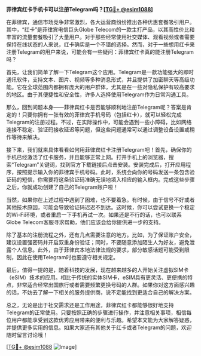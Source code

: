 **菲律宾红卡手机卡可以注册Telegram吗？[[TG💪+ @esim1088](https://t.me/s/esim1088)]**

在菲律宾，通信市场竞争非常激烈，各大运营商纷纷推出各种优惠套餐吸引用户。其中，“红卡”是菲律宾电信巨头Globe Telecom的一款主打产品，以其高性价比和丰富的流量套餐吸引了大量用户。对于那些经常使用社交媒体、观看视频或者需要保持在线状态的人来说，红卡确实是一个不错的选择。然而，对于一些想用红卡来注册Telegram的用户来说，可能会有一些疑问：菲律宾红卡真的能注册Telegram吗？

首先，让我们简单了解一下Telegram这个应用。Telegram是一款功能强大的即时通讯软件，支持文本、图片、视频等多种消息形式，并且提供了加密聊天等高级功能。它在全球范围内都拥有庞大的用户群体，尤其是在一些对隐私保护有较高要求的地区。由于其便捷性和安全性，许多人选择使用Telegram作为日常沟通工具。

那么，回到问题本身——菲律宾红卡是否能够顺利地注册Telegram呢？答案是肯定的！只要你拥有一张有效的菲律宾手机号码（包括红卡），就可以轻松完成Telegram的注册过程。不过，在实际操作中，可能会遇到一些小障碍，比如网络连接不稳定、验证码接收延迟等问题，但这些问题通常可以通过调整设备设置或稍作等待来解决。

接下来，我们就来具体看看如何用菲律宾红卡注册Telegram吧！首先，确保你的手机已经激活了红卡服务，并且能够正常上网。打开手机上的浏览器，搜索“Telegram”关键词，找到官方下载链接后点击安装。安装完成后，打开应用程序，按照提示输入你的菲律宾手机号码。此时，系统会向你的号码发送一条包含验证码的短信，你需要将这条验证码准确无误地填入相应的输入框内。完成这些步骤之后，你就成功创建了自己的Telegram账户啦！

当然，如果你在上述过程中遇到了困难，也不要着急。有时候，由于信号不好或者其他技术原因，可能会导致验证码迟迟不到达。这时候，你可以尝试更换一个稳定的Wi-Fi环境，或者重启一下手机再试一次。如果还是不行的话，也可以联系Globe Telecom客服寻求帮助，他们应该会给你提供进一步的支持。

除了基本的注册流程之外，还有几点需要注意的地方。比如，为了保证账户安全，建议设置强密码并开启双重身份验证；同时，不要随意添加陌生人为好友，避免泄露个人信息。此外，由于菲律宾本地法律法规的要求，部分敏感话题可能受到限制，因此在使用Telegram时也要遵守相关规定。

最后，值得一提的是，随着科技的发展，现在越来越多的人开始关注虚拟SIM卡（eSIM）技术的应用。相比于传统的实体SIM卡，eSIM具有更灵活、更便携的特点，非常适合经常出国旅行或者需要频繁更换号码的人群。如果你对这方面感兴趣的话，不妨去了解一下相关的服务提供商，说不定能找到更适合自己的解决方案。

总之，无论是出于社交需求还是工作用途，菲律宾红卡都能够很好地支持Telegram的正常使用。只要按照正确的步骤进行操作，并注意相关事项，相信每位用户都能享受到这款优秀应用带来的便利与乐趣。希望本文能为大家解答疑惑，并提供更多实用的信息。如果大家还有其他关于红卡或者Telegram的问题，欢迎随时留言讨论哦！

[[TG💪+ @esim1088](https://t.me/s/esim1088) ![Image](https://i.postimg.cc/4NQfJmqS/Snipaste-2025-05-13-00-14-12.png)]
